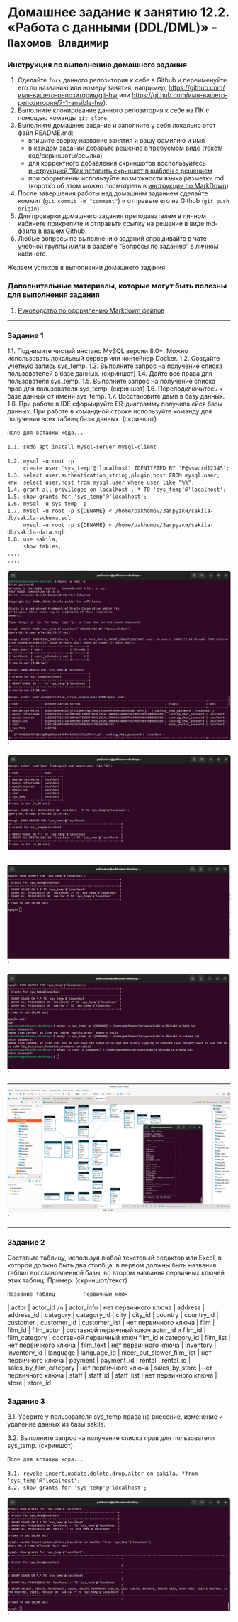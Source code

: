 # Домашнее задание к занятию 12.2. «Работа с данными (DDL/DML)» - `Пахомов Владимир`


### Инструкция по выполнению домашнего задания

   1. Сделайте `fork` данного репозитория к себе в Github и переименуйте его по названию или номеру занятия, например, https://github.com/имя-вашего-репозитория/git-hw или  https://github.com/имя-вашего-репозитория/7-1-ansible-hw).
   2. Выполните клонирование данного репозитория к себе на ПК с помощью команды `git clone`.
   3. Выполните домашнее задание и заполните у себя локально этот файл README.md:
      - впишите вверху название занятия и вашу фамилию и имя
      - в каждом задании добавьте решение в требуемом виде (текст/код/скриншоты/ссылка)
      - для корректного добавления скриншотов воспользуйтесь [инструкцией "Как вставить скриншот в шаблон с решением](https://github.com/netology-code/sys-pattern-homework/blob/main/screen-instruction.md)
      - при оформлении используйте возможности языка разметки md (коротко об этом можно посмотреть в [инструкции  по MarkDown](https://github.com/netology-code/sys-pattern-homework/blob/main/md-instruction.md))
   4. После завершения работы над домашним заданием сделайте коммит (`git commit -m "comment"`) и отправьте его на Github (`git push origin`);
   5. Для проверки домашнего задания преподавателем в личном кабинете прикрепите и отправьте ссылку на решение в виде md-файла в вашем Github.
   6. Любые вопросы по выполнению заданий спрашивайте в чате учебной группы и/или в разделе “Вопросы по заданию” в личном кабинете.
   
Желаем успехов в выполнении домашнего задания!
   
### Дополнительные материалы, которые могут быть полезны для выполнения задания

1. [Руководство по оформлению Markdown файлов](https://gist.github.com/Jekins/2bf2d0638163f1294637#Code)

---

### Задание 1

1.1. Поднимите чистый инстанс MySQL версии 8.0+. Можно использовать локальный сервер или контейнер Docker.
1.2. Создайте учётную запись sys_temp.
1.3. Выполните запрос на получение списка пользователей в базе данных. (скриншот)
1.4. Дайте все права для пользователя sys_temp.
1.5. Выполните запрос на получение списка прав для пользователя sys_temp. (скриншот)
1.6. Переподключитесь к базе данных от имени sys_temp.
1.7. Восстановите дамп в базу данных.
1.8. При работе в IDE сформируйте ER-диаграмму получившейся базы данных. При работе в командной строке используйте команду для получения всех таблиц базы данных. (скриншот)

```
Поле для вставки кода...

1.1. sudo apt install mysql-server mysql-client

1.2. mysql -u root -p
     create user 'sys_temp'@'localhost' IDENTIFIED BY 'P@ssword12345';
1.3. select user,authentication_string,plugin,host FROM mysql.user;  
или  select user,host from mysql.user where user like "%%";   
1.4. grant all privileges on localhost . * TO 'sys_temp'@'localhost';
1.5. show grants for 'sys_temp'@'localhost';
1.6. mysql -u sys_temp -p
1.7. mysql -u root -p ${DBNAME} < /home/pakhomov/Загрузки/sakila-db/sakila-schema.sql
     mysql -u root -p ${DBNAME} < /home/pakhomov/Загрузки/sakila-db/sakila-data.sql
1.8. use sakila;
     show tables;      
....
....
```


![Задание 1.2](https://github.com/PakhomovV/RelationalDB/blob/main/Lecture_2/Задание_1_2.png)`

![Задание 1.3](https://github.com/PakhomovV/RelationalDB/blob/main/Lecture_2/Задание_1_3.png)`

![Задание 1.5](https://github.com/PakhomovV/RelationalDB/blob/main/Lecture_2/Задание_1_5.png)`

![Задание 1.7](https://github.com/PakhomovV/RelationalDB/blob/main/Lecture_2/Задание_1_7.png)`

![Задание 1.8](https://github.com/PakhomovV/RelationalDB/blob/main/Lecture_2/Задание_1_8.png)`

---

### Задание 2

Составьте таблицу, используя любой текстовый редактор или Excel, в которой должно быть два столбца: в первом должны быть названия таблиц восстановленной базы, во втором названия первичных ключей этих таблиц. Пример: (скриншот/текст)


	Название таблиц			Первичный ключ
| actor                      | actor_id `/n`
| actor_info                 | нет первичного ключа
| address                    | address_id
| category                   | category_id
| city                       | city_id
| country                    | country_id
| customer                   | customer_id
| customer_list              | нет первичного ключа
| film                       | film_id
| film_actor                 | составной первичный ключ actor_id и film_id
| film_category              | составной первичный ключ film_id и category_id
| film_list                  | нет первичного ключа
| film_text                  | нет первичного ключа
| inventory                  | inventory_id
| language                   | language_id
| nicer_but_slower_film_list | нет первичного ключа
| payment                    | payment_id
| rental                     | rental_id
| sales_by_film_category     | нет первичного ключа
| sales_by_store             | нет первичного ключа
| staff                      | staff_id
| staff_list                 | нет первичного ключа
| store                      | store_id 




### Задание 3

3.1. Уберите у пользователя sys_temp права на внесение, изменение и удаление данных из базы sakila.

3.2. Выполните запрос на получение списка прав для пользователя sys_temp. (скриншот)


```
Поле для вставки кода...

3.1. revoke insert,update,delete,drop,alter on sakila. *from 'sys_temp'@'localhost';
3.2. show grants for 'sys_temp'@'localhost';

```

![Задание 3](https://github.com/PakhomovV/RelationalDB/blob/main/Lecture_2/Задание_3.png)`


